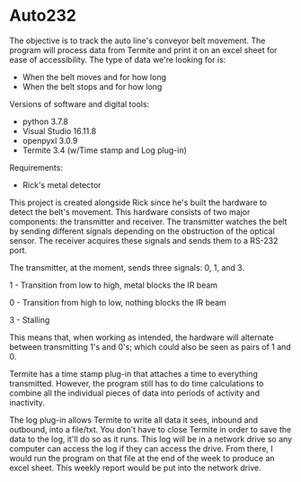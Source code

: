# Auto232
The objective is to track the auto line's conveyor belt movement.
The program will process data from Termite and print it on an excel sheet for ease of accessibility.
The type of data we're looking for is:
- When the belt moves and for how long
- When the belt stops and for how long

Versions of software and digital tools:
- python 3.7.8
- Visual Studio 16.11.8
- openpyxl 3.0.9
- Termite 3.4 (w/Time stamp and Log plug-in)

Requirements:
- Rick's metal detector

This project is created alongside Rick since he's built the hardware to detect the belt's movement.
This hardware consists of two major components: the transmitter and receiver.
The transmitter watches the belt by sending different signals depending on the obstruction of the
optical sensor.
The receiver acquires these signals and sends them to a RS-232 port.

The transmitter, at the moment, sends three signals: 0, 1, and 3.

1 - Transition from low to high, metal blocks the IR beam

0 - Transition from high to low, nothing blocks the IR beam

3 - Stalling

This means that, when working as intended, the hardware will alternate between transmitting 1's and 0's;
which could also be seen as pairs of 1 and 0.

Termite has a time stamp plug-in that attaches a time to everything transmitted. However, the program 
still has to do time calculations to combine all the individual pieces of data into periods of activity
and inactivity.

The log plug-in allows Termite to write all data it sees, inbound and outbound, into a file/txt. You
don't have to close Termite in order to save the data to the log, it'll do so as it runs. This log will
be in a network drive so any computer can access the log if they can access the drive. From there, I 
would run the program on that file at the end of the week to produce an excel sheet. This weekly report
would be put into the network drive. 
